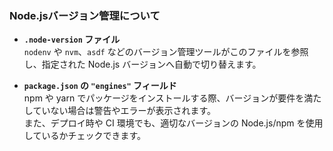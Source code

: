 ### Node.jsバージョン管理について

- **`.node-version` ファイル**  
  `nodenv` や `nvm`、`asdf` などのバージョン管理ツールがこのファイルを参照し、指定された Node.js バージョンへ自動で切り替えます。

- **`package.json` の `"engines"` フィールド**  
  npm や yarn でパッケージをインストールする際、バージョンが要件を満たしていない場合は警告やエラーが表示されます。  
  また、デプロイ時や CI 環境でも、適切なバージョンの Node.js/npm を使用しているかチェックできます。
